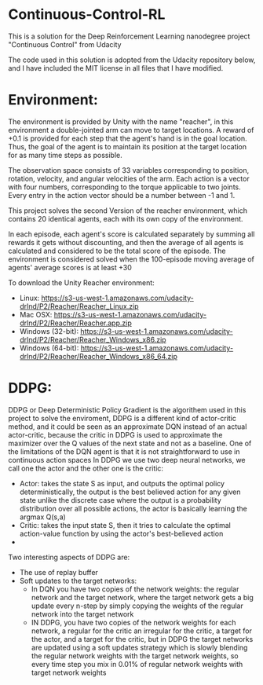 # Continuous-Control-RL
This is a solution for the Deep Reinforcement Learning nanodegree project "Continuous Control" from Udacity

The code used in this solution is adopted from the Udacity repository below, and I have included the MIT license in all files that I have modified.

# Environment:
The environment is provided by Unity with the name "reacher", in this environment a double-jointed arm can move to target locations. A reward of +0.1 is provided for each step that the agent's hand is in the goal location. Thus, the goal of the agent is to maintain its position at the target location for as many time steps as possible.

The observation space consists of 33 variables corresponding to position, rotation, velocity, and angular velocities of the arm. Each action is a vector with four numbers, corresponding to the torque applicable to two joints. Every entry in the action vector should be a number between -1 and 1.

This project solves the second Version of the reacher environment, which contains 20 identical agents, each with its own copy of the environment.

In each episode, each agent's score is calculated separately by summing all rewards it gets without discounting, and then the average of all agents is calculated and considered to be the total score of the episode.
The environment is considered solved when the 100-episode moving average of agents' average scores is at least +30

To download the Unity Reacher environment:
- Linux: https://s3-us-west-1.amazonaws.com/udacity-drlnd/P2/Reacher/Reacher_Linux.zip
- Mac OSX: https://s3-us-west-1.amazonaws.com/udacity-drlnd/P2/Reacher/Reacher.app.zip
- Windows (32-bit): https://s3-us-west-1.amazonaws.com/udacity-drlnd/P2/Reacher/Reacher_Windows_x86.zip
- Windows (64-bit): https://s3-us-west-1.amazonaws.com/udacity-drlnd/P2/Reacher/Reacher_Windows_x86_64.zip


# DDPG:
DDPG or Deep Deterministic Policy Gradient is the algorithem used in this project to solve the enviroment, DDPG is a different kind of actor-critic method, and it could be seen as an approximate DQN instead of an actual actor-critic, because the critic in DDPG is used to approximate the maximizer over the Q values of the next state and not as a baseline.
One of the limitations of the DQN agent is that it is not straightforward to use in continuous action spaces
In DDPG we use two deep neural networks, we call one the actor and the other one is the critic:
-  Actor: takes the state S as input, and outputs the optimal policy deterministically, the output is the best believed action for any given state unlike the discrete case where the output is a probability distribution over all possible actions, the actor is basically learning the argmax Q(s,a)
-  Critic: takes the input state S, then it tries to calculate the optimal action-value function by using the actor's best-believed action
-  
Two interesting aspects of DDPG are:
- The use of replay buffer
- Soft updates to the target networks:
    - In DQN you have two copies of the network weights: the regular network and the target network, where the target network gets a big update every n-step by simply copying the weights of the regular network into the target network
    - IN DDPG, you have two copies of the network weights for each network, a regular for the critic an irregular for the critic, a target for the actor, and a target for the critic, but in DDPG the target networks are updated using a soft updates strategy which is slowly blending the regular network weights with the target network weights, so every time step you mix in 0.01% of regular network weights with target network weights
